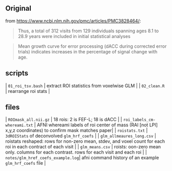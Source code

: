 ## Original

 from https://www.ncbi.nlm.nih.gov/pmc/articles/PMC3828464/: 

> Thus, a total of 312 visits from 129 individuals spanning ages 8.1 to 28.9 years were included in initial statistical analyses


> Mean growth curve for error processing (dACC during corrected error trials) indicates increases in the percentage of signal change with age.

## scripts 

| `01_roi_tsv.bash` | extract ROI statistics from voxelwise GLM |
| `02_clean.R`      | rearrange roi stats |

## files

| `ROImask_all.nii.gz` | 18 rois: 2 is FEF-L; 18 is dACC |
| `roi_labels_cm-whereami.txt` | AFNI whereami labels of roi center of mass (RAI [not LPI] x,y,z coordinates) to confirm mask matches paper|
| `roistats.txt` | `3dROIStats` of deconvolved `glm_hrf_coefs` |
| `glm_allmeaures_long.csv` | roistats reshaped: rows for non-zero mean, stdev, and voxel count for each roi in each contract of each visit |
| `glm_means.csv` | roists: oon-zero mean only. columns for each contrast. rows for each visit and each roi |
| `notes/glm_href_coefs_example.log`| afni command history of an example `glm_hrf_coefs` file |
